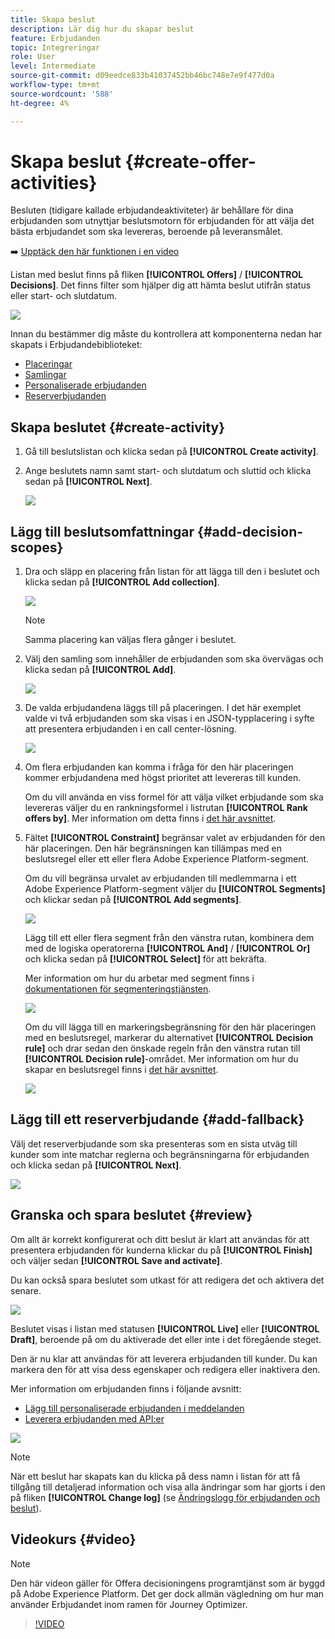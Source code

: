 ```yaml
---
title: Skapa beslut
description: Lär dig hur du skapar beslut
feature: Erbjudanden
topic: Integreringar
role: User
level: Intermediate
source-git-commit: d09eedce833b41037452bb46bc748e7e9f477d0a
workflow-type: tm+mt
source-wordcount: '588'
ht-degree: 4%

---
```


# Skapa beslut {#create-offer-activities}

Besluten (tidigare kallade erbjudandeaktiviteter) är behållare för dina erbjudanden som utnyttjar beslutsmotorn för erbjudanden för att välja det bästa erbjudandet som ska levereras, beroende på leveransmålet.

➡️ [Upptäck den här funktionen i en video](#video)

Listan med beslut finns på fliken **[!UICONTROL Offers]** / **[!UICONTROL Decisions]**. Det finns filter som hjälper dig att hämta beslut utifrån status eller start- och slutdatum.

![](../../assets/activities-list.png)

Innan du bestämmer dig måste du kontrollera att komponenterna nedan har skapats i Erbjudandebiblioteket:

* [Placeringar](../offer-library/creating-placements.md)
* [Samlingar](../offer-library/creating-collections.md)
* [Personaliserade erbjudanden](../offer-library/creating-personalized-offers.md)
* [Reserverbjudanden](../offer-library/creating-fallback-offers.md)

## Skapa beslutet {#create-activity}

1. Gå till beslutslistan och klicka sedan på **[!UICONTROL Create activity]**.

1. Ange beslutets namn samt start- och slutdatum och sluttid och klicka sedan på **[!UICONTROL Next]**.

   ![](../../assets/activities-name.png)

## Lägg till beslutsomfattningar {#add-decision-scopes}

1. Dra och släpp en placering från listan för att lägga till den i beslutet och klicka sedan på **[!UICONTROL Add collection]**.

   ![](../../assets/activities-placement.png)

   >[!NOTE]
   >
   >Samma placering kan väljas flera gånger i beslutet.

1. Välj den samling som innehåller de erbjudanden som ska övervägas och klicka sedan på **[!UICONTROL Add]**.

   ![](../../assets/activities-collection.png)

1. De valda erbjudandena läggs till på placeringen. I det här exemplet valde vi två erbjudanden som ska visas i en JSON-typplacering i syfte att presentera erbjudanden i en call center-lösning.

   ![](../../assets/offers-added.png)

1. Om flera erbjudanden kan komma i fråga för den här placeringen kommer erbjudandena med högst prioritet att levereras till kunden.

   Om du vill använda en viss formel för att välja vilket erbjudande som ska levereras väljer du en rankningsformel i listrutan **[!UICONTROL Rank offers by]**. Mer information om detta finns i [det här avsnittet](../offer-activities/configure-offer-selection.md).

1. Fältet **[!UICONTROL Constraint]** begränsar valet av erbjudanden för den här placeringen. Den här begränsningen kan tillämpas med en beslutsregel eller ett eller flera Adobe Experience Platform-segment.

   Om du vill begränsa urvalet av erbjudanden till medlemmarna i ett Adobe Experience Platform-segment väljer du **[!UICONTROL Segments]** och klickar sedan på **[!UICONTROL Add segments]**.

   ![](../../assets/activity_constraint_segment.png)

   Lägg till ett eller flera segment från den vänstra rutan, kombinera dem med de logiska operatorerna **[!UICONTROL And]** / **[!UICONTROL Or]** och klicka sedan på **[!UICONTROL Select]** för att bekräfta.

   Mer information om hur du arbetar med segment finns i [dokumentationen för segmenteringstjänsten](https://experienceleague.adobe.com/docs/experience-platform/segmentation/home.html).

   ![](../../assets/activity_constraint_segment2.png)

   Om du vill lägga till en markeringsbegränsning för den här placeringen med en beslutsregel, markerar du alternativet **[!UICONTROL Decision rule]** och drar sedan den önskade regeln från den vänstra rutan till **[!UICONTROL Decision rule]**-området. Mer information om hur du skapar en beslutsregel finns i [det här avsnittet](../offer-library/creating-decision-rules.md).

   ![](../../assets/activity_constraint_rule.png)

## Lägg till ett reserverbjudande {#add-fallback}

Välj det reserverbjudande som ska presenteras som en sista utväg till kunder som inte matchar reglerna och begränsningarna för erbjudanden och klicka sedan på **[!UICONTROL Next]**.

![](../../assets/add-fallback-offer.png)

## Granska och spara beslutet {#review}

Om allt är korrekt konfigurerat och ditt beslut är klart att användas för att presentera erbjudanden för kunderna klickar du på **[!UICONTROL Finish]** och väljer sedan **[!UICONTROL Save and activate]**.

Du kan också spara beslutet som utkast för att redigera det och aktivera det senare.

![](../../assets/save-activities.png)

Beslutet visas i listan med statusen **[!UICONTROL Live]** eller **[!UICONTROL Draft]**, beroende på om du aktiverade det eller inte i det föregående steget.

Den är nu klar att användas för att leverera erbjudanden till kunder. Du kan markera den för att visa dess egenskaper och redigera eller inaktivera den.

Mer information om erbjudanden finns i följande avsnitt:

* [Lägg till personaliserade erbjudanden i meddelanden](../../deliver-personalized-offers.md)
* [Leverera erbjudanden med API:er](../api-reference/decisions-api/deliver-offers.md)

![](../../assets/activities-created.png)

>[!NOTE]
>
>När ett beslut har skapats kan du klicka på dess namn i listan för att få tillgång till detaljerad information och visa alla ändringar som har gjorts i den på fliken **[!UICONTROL Change log]** (se [Ändringslogg för erbjudanden och beslut](../get-started/user-interface.md#changes-log)).

## Videokurs {#video}

>[!NOTE]
>
>Den här videon gäller för Offera decisioningens programtjänst som är byggd på Adobe Experience Platform. Det ger dock allmän vägledning om hur man använder Erbjudandet inom ramen för Journey Optimizer.

>[!VIDEO](https://video.tv.adobe.com/v/329606?quality=12)
